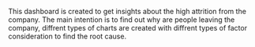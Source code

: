 This dashboard is created to get insights about the high attrition from the company. The main intention is to find out why are people leaving the company, diffrent types of charts are created with diffrent types of factor consideration to find the root cause.
